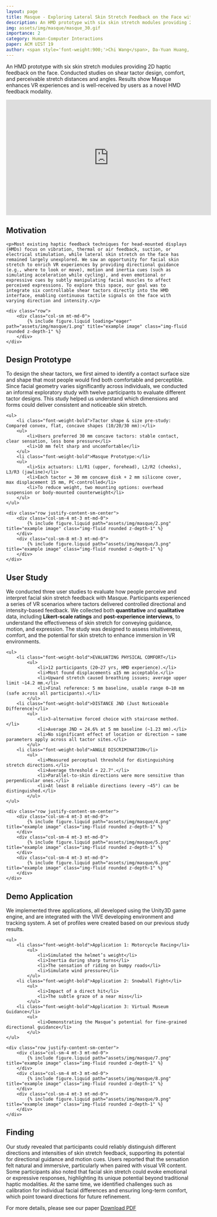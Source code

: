 ```yaml
---
layout: page
title: Masque - Exploring Lateral Skin Stretch Feedback on the Face with Head-Mounted Displays
description: An HMD prototype with six skin stretch modules providing 2D haptic feedback on the face. Conducted studies on shear tactor design, comfort, and perceivable stretch distances and angles. Results show Masque enhances VR experiences and is well-received by users as a novel HMD feedback modality.
img: assets/img/masque/masque_30.gif
importance: 2
category: Human-Computer Interactions
paper: ACM UIST 19
author: <span style='font-weight:900;'>Chi Wang</span>, Da-Yuan Huang, Shuo-Wen Hsu, Chu-En Hou, Yeu-Luen Chiu, Ruei-Che Chang, Jo-Yu Lo, Bing-Yu Chen
---
```


An HMD prototype with six skin stretch modules providing 2D haptic feedback on the face. Conducted studies on shear tactor design, comfort, and perceivable stretch distances and angles. Results show Masque enhances VR experiences and is well-received by users as a novel HMD feedback modality.


<div class="embed-responsive embed-responsive-16by9 mb-3">
    <iframe width="560" height="315" src="https://www.youtube.com/embed/-muq7md0flQ?si=7gSHcIBkTvSVgc6S" title="YouTube video player" frameborder="0" allow="accelerometer; autoplay; clipboard-write; encrypted-media; gyroscope; picture-in-picture; web-share" referrerpolicy="strict-origin-when-cross-origin" allowfullscreen></iframe>
</div>

<!-- Motivation -->
<div>
    <h2 class="mt-5 font-weight-bold">Motivation</h2>

    <p>Most existing haptic feedback techniques for head-mounted displays (HMDs) focus on vibration, thermal or air feedback, suction, or electrical stimulation, while lateral skin stretch on the face has remained largely unexplored. We saw an opportunity for facial skin stretch to enrich VR experiences by providing directional guidance (e.g., where to look or move), motion and inertia cues (such as simulating acceleration while cycling), and even emotional or expressive cues by subtly manipulating facial muscles to affect perceived expressions. To explore this space, our goal was to integrate six controllable shear tactors directly into the HMD interface, enabling continuous tactile signals on the face with varying direction and intensity.</p>

    <div class="row">
        <div class="col-sm mt-md-0">
            {% include figure.liquid loading="eager" path="assets/img/masque/1.png" title="example image" class="img-fluid rounded z-depth-1" %}
        </div>
    </div>
</div>

<!-- Design -->
<div>
    <h2 class="mt-5 font-weight-bold">Design Prototype</h2>
    <p>To design the shear tactors, we first aimed to identify a contact surface size and shape that most people would find both comfortable and perceptible. Since facial geometry varies significantly across individuals, we conducted an informal exploratory study with twelve participants to evaluate different tactor designs. This study helped us understand which dimensions and forms could deliver consistent and noticeable skin stretch.</p>

    <ul>
        <li class="font-weight-bold">Tactor shape & size pre-study: Compared convex, flat, concave shapes (10/20/30 mm):</li>
        <ul>
            <li>Users preferred 30 mm concave tactors: stable contact, clear sensation, less bone pressure</li>
            <li>10 mm felt sharp and uncomfortable</li>
        </ul>
        <li class="font-weight-bold">Masque Prototype:</li>
        <ul>
            <li>Six actuators: L1/R1 (upper, forehead), L2/R2 (cheeks), L3/R3 (jawline)</li>
            <li>Each tactor = 30 mm concave disk + 2 mm silicone cover, max displacement 15 mm, PC-controlled</li>
            <li>To reduce weight, two mounting options: overhead suspension or body-mounted counterweight</li>
        </ul>
    </ul>

    <div class="row justify-content-sm-center">
        <div class="col-sm-4 mt-3 mt-md-0">
            {% include figure.liquid path="assets/img/masque/2.png" title="example image" class="img-fluid rounded z-depth-1" %}
        </div>
        <div class="col-sm-8 mt-3 mt-md-0">
            {% include figure.liquid path="assets/img/masque/3.png" title="example image" class="img-fluid rounded z-depth-1" %}
        </div>
    </div>
</div>

<!-- User Study -->
<div>
    <h2 class="mt-5 font-weight-bold">User Study</h2>
    <p>We conducted three user studies to evaluate how people perceive and interpret facial skin stretch feedback with Masque. Participants experienced a series of VR scenarios where tactors delivered controlled directional and intensity-based feedback. We collected both <b>quantitative</b> and <b>qualitative</b> data, including <b>Likert-scale ratings</b> and <b>post-experience interviews</b>, to understand the effectiveness of skin stretch for conveying guidance, motion, and expression. The study was designed to assess intuitiveness, comfort, and the potential for skin stretch to enhance immersion in VR environments.</p>

    <ul>
        <li class="font-weight-bold">EVALUATING PHYSICAL COMFORT</li>
            <ul>
                <li>12 participants (20–27 yrs, HMD experience).</li>
                <li>Most found displacements ≤15 mm acceptable.</li>
                <li>Upward stretch caused breathing issues; average upper limit ~14.2 mm.</li>
                <li>Final reference: 5 mm baseline, usable range 0–10 mm (safe across all participants).</li>
            </ul>
        <li class="font-weight-bold">DISTANCE JND (Just Noticeable Difference)</li>
            <ul>
                <li>3-alternative forced choice with staircase method.</li>
                <li>Average JND ≈ 24.6% at 5 mm baseline (~1.23 mm).</li>
                <li>No significant effect of location or direction → same parameters apply across all tactor sites.</li>
            </ul>
        <li class="font-weight-bold">ANGLE DISCRIMINATION</li>
            <ul>
                <li>Measured perceptual threshold for distinguishing stretch directions.</li>
                <li>Average threshold ≈ 22.7°.</li>
                <li>Parallel-to-skin directions were more sensitive than perpendicular ones.</li>
                <li>At least 8 reliable directions (every ~45°) can be distinguished.</li>
            </ul>
    </ul>

    <div class="row justify-content-sm-center">
        <div class="col-sm-4 mt-3 mt-md-0">
            {% include figure.liquid path="assets/img/masque/4.png" title="example image" class="img-fluid rounded z-depth-1" %}
        </div>
        <div class="col-sm-4 mt-3 mt-md-0">
            {% include figure.liquid path="assets/img/masque/5.png" title="example image" class="img-fluid rounded z-depth-1" %}
        </div>
        <div class="col-sm-4 mt-3 mt-md-0">
            {% include figure.liquid path="assets/img/masque/6.png" title="example image" class="img-fluid rounded z-depth-1" %}
        </div>
    </div>
</div>


<!-- Demo Application -->
<div>
    <h2 class="mt-5 font-weight-bold">Demo Application</h2>
    <p>We implemented three applications, all developed using the Unity3D game engine, and are integrated with the VIVE developing environment and tracking system. A set of profiles were created based on our previous study results.</p>

    <ul>
        <li class="font-weight-bold">Application 1: Motorcycle Racing</li>
            <ul>
                <li>Simulated the helmet’s weight</li>
                <li>Inertia during sharp turns</li>
                <li>The sensation of riding on bumpy roads</li>
                <li>Simulate wind pressure</li>
            </ul>
        <li class="font-weight-bold">Application 2: Snowball Fight</li>
            <ul>
                <li>Impact of a direct hit</li>
                <li>The subtle graze of a near miss</li>
            </ul>
        <li class="font-weight-bold">Application 3: Virtual Museum Guidance</li>
            <ul>
                <li>Demonstrating the Masque’s potential for fine-grained directional guidance</li>
            </ul>
    </ul>

    <div class="row justify-content-sm-center">
        <div class="col-sm-4 mt-3 mt-md-0">
            {% include figure.liquid path="assets/img/masque/7.png" title="example image" class="img-fluid rounded z-depth-1" %}
        </div>
        <div class="col-sm-4 mt-3 mt-md-0">
            {% include figure.liquid path="assets/img/masque/8.png" title="example image" class="img-fluid rounded z-depth-1" %}
        </div>
        <div class="col-sm-4 mt-3 mt-md-0">
            {% include figure.liquid path="assets/img/masque/9.png" title="example image" class="img-fluid rounded z-depth-1" %}
        </div>
    </div>
</div>

<!-- Finding -->
<div>
    <h2 class="mt-5 font-weight-bold">Finding</h2>
    <p>Our study revealed that participants could reliably distinguish different directions and intensities of skin stretch feedback, supporting its potential for directional guidance and motion cues. Users reported that the sensation felt natural and immersive, particularly when paired with visual VR content. Some participants also noted that facial skin stretch could evoke emotional or expressive responses, highlighting its unique potential beyond traditional haptic modalities. At the same time, we identified challenges such as calibration for individual facial differences and ensuring long-term comfort, which point toward directions for future refinement.</p>
</div>

<div>
    <p>For more details, please see our paper
        <a href="/assets/papers/Masque.pdf" class="btn-no-shadow btn btn-sm btn-outline-primary ml-1 ml-md-4 mt-1" target="_blank">
        <i class="fa-solid fa-file-pdf"></i> Download PDF
        </a>
    </p>
</div>